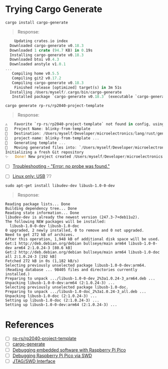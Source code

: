 # Trying Cargo Generate


```
cargo install cargo-generate
```
> Response:
```rust
    Updating crates.io index
  Downloaded cargo-generate v0.18.3
  Downloaded 1 crate (94.7 KB) in 0.19s
  Installing cargo-generate v0.18.3
  Downloaded btoi v0.4.3
  Downloaded anstyle v1.0.1
...
   Compiling home v0.5.5
   Compiling git2 v0.17.2
   Compiling cargo-generate v0.18.3
    Finished release [optimized] target(s) in 3m 51s
  Installing /Users/myself/.cargo/bin/cargo-generate
   Installed package `cargo-generate v0.18.3` (executable `cargo-generate`)
```

```
cargo generate rp-rs/rp2040-project-template 
```
> Response:
```rust
⚠️   Favorite `rp-rs/rp2040-project-template` not found in config, using it as a git repository: https://github.com/rp-rs/rp2040-project-template.git
🤷   Project Name: blinky-from-template
🔧   Destination: /Users/myself/Developer/microelectronics/lang/rust/generate/blinky-from-template ...
🔧   project-name: blinky-from-template ...
🔧   Generating template ...
🔧   Moving generated files into: `/Users/myself/Developer/microelectronics/lang/rust/generate/blinky-from-template`...
Initializing a fresh Git repository
✨   Done! New project created /Users/myself/Developer/microelectronics/lang/rust/generate/blinky-from-template
```


- [ ] [Troubleshooting - "Error: no probe was found."](https://github.com/knurling-rs/probe-run#troubleshooting)

- [ ] [Linux only: USB](https://embedded-trainings.ferrous-systems.com/installation.html?highlight=udev#linux-only-usb) :grey_question::grey_question:

```
sudo apt-get install libudev-dev libusb-1.0-0-dev
```
> Response:
```
Reading package lists... Done
Building dependency tree... Done
Reading state information... Done
libudev-dev is already the newest version (247.3-7+deb11u2).
The following NEW packages will be installed:
  libusb-1.0-0-dev libusb-1.0-doc
0 upgraded, 2 newly installed, 0 to remove and 0 not upgraded.
Need to get 272 kB of archives.
After this operation, 1,948 kB of additional disk space will be used.
Get:1 http://deb.debian.org/debian bullseye/main arm64 libusb-1.0-0-dev arm64 2:1.0.24-3 [80.6 kB]
Get:2 http://deb.debian.org/debian bullseye/main arm64 libusb-1.0-doc all 2:1.0.24-3 [192 kB]
Fetched 272 kB in 0s (1,182 kB/s)   
Selecting previously unselected package libusb-1.0-0-dev:arm64.
(Reading database ... 98405 files and directories currently installed.)
Preparing to unpack .../libusb-1.0-0-dev_2%3a1.0.24-3_arm64.deb ...
Unpacking libusb-1.0-0-dev:arm64 (2:1.0.24-3) ...
Selecting previously unselected package libusb-1.0-doc.
Preparing to unpack .../libusb-1.0-doc_2%3a1.0.24-3_all.deb ...
Unpacking libusb-1.0-doc (2:1.0.24-3) ...
Setting up libusb-1.0-doc (2:1.0.24-3) ...
Setting up libusb-1.0-0-dev:arm64 (2:1.0.24-3) ...
```


# References

- [ ] [rp-rs/rp2040-project-template](https://github.com/rp-rs/rp2040-project-template)
- [ ] [cargo-generate](https://crates.io/crates/cargo-generate)
- [ ] [Debugging embedded software with Raspberry Pi Pico](https://www.raspberrypi.com/news/debugging-embedded-software-with-raspberry-pi-pico/)
- [ ] [Debugging Raspberry Pi Pico via SWD](https://visualgdb.com/documentation/embedded/raspberry/pico/swd/)
- [ ] [JTAG/SWD Interface](https://developer.arm.com/documentation/101636/0100/Debug-and-Trace/JTAG-SWD-Interface)
